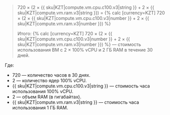 > 720 × (2 × {{ sku|KZT|compute.vm.cpu.c100.v3|string }} + 2 × {{ sku|KZT|compute.vm.ram.v3|string }}) = {% calc [currency=KZT] 720 × (2 × {{ sku|KZT|compute.vm.cpu.c100.v3|number }} + 2 × {{ sku|KZT|compute.vm.ram.v3|number }}) %}
>
> Итого: {% calc [currency=KZT] 720 × (2 × {{ sku|KZT|compute.vm.cpu.c100.v3|number }} + 2 × {{ sku|KZT|compute.vm.ram.v3|number }}) %} — стоимость использования ВМ с 2 × 100% vCPU и 2 ГБ RAM в течение 30 дней.

Где:
* 720 — количество часов в 30 днях.
* 2 — количество ядер 100% vCPU.
* {{ sku|KZT|compute.vm.cpu.c100.v3|string }} — стоимость часа использования 100% vCPU.
* 2 — объем RAM (в гигабайтах).
* {{ sku|KZT|compute.vm.ram.v3|string }} — стоимость часа использования 1 ГБ RAM.